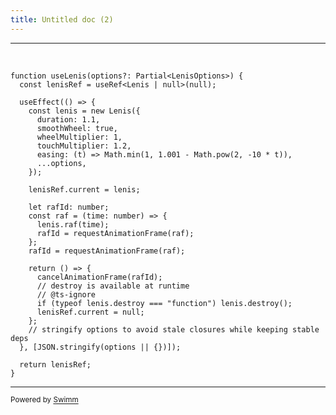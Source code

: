 ```yaml
---
title: Untitled doc (2)
---
```

<SwmSnippet path="/app/page.tsx" line="27">

---

&nbsp;

```tsx
function useLenis(options?: Partial<LenisOptions>) {
  const lenisRef = useRef<Lenis | null>(null);

  useEffect(() => {
    const lenis = new Lenis({
      duration: 1.1,
      smoothWheel: true,
      wheelMultiplier: 1,
      touchMultiplier: 1.2,
      easing: (t) => Math.min(1, 1.001 - Math.pow(2, -10 * t)),
      ...options,
    });

    lenisRef.current = lenis;

    let rafId: number;
    const raf = (time: number) => {
      lenis.raf(time);
      rafId = requestAnimationFrame(raf);
    };
    rafId = requestAnimationFrame(raf);

    return () => {
      cancelAnimationFrame(rafId);
      // destroy is available at runtime
      // @ts-ignore
      if (typeof lenis.destroy === "function") lenis.destroy();
      lenisRef.current = null;
    };
    // stringify options to avoid stale closures while keeping stable deps
  }, [JSON.stringify(options || {})]);

  return lenisRef;
}
```

---

</SwmSnippet>

<SwmMeta version="3.0.0" repo-id="Z2l0aHViJTNBJTNBZGlnaXRhbC1uZXJkJTNBJTNBY29kZW15aG9iYnkxMDA="><sup>Powered by [Swimm](https://app.swimm.io/)</sup></SwmMeta>
